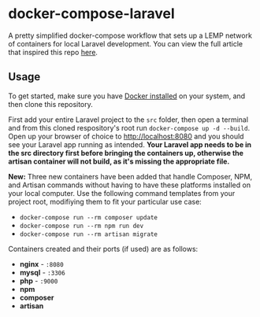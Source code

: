 # docker-compose-laravel
A pretty simplified docker-compose workflow that sets up a LEMP network of containers for local Laravel development. You can view the full article that inspired this repo [here](https://medium.com/@aschmelyun).

## Usage

To get started, make sure you have [Docker installed](https://docs.docker.com/docker-for-mac/install/) on your system, and then clone this repository.

First add your entire Laravel project to the `src` folder, then open a terminal and from this cloned respository's root run `docker-compose up -d --build`. Open up your browser of choice to [http://localhost:8080](http://localhost:8080) and you should see your Laravel app running as intended. **Your Laravel app needs to be in the src directory first before bringing the containers up, otherwise the artisan container will not build, as it's missing the appropriate file.** 

**New:** Three new containers have been added that handle Composer, NPM, and Artisan commands without having to have these platforms installed on your local computer. Use the following command templates from your project root, modifiying them to fit your particular use case:

- `docker-compose run --rm composer update`
- `docker-compose run --rm npm run dev`
- `docker-compose run --rm artisan migrate` 

Containers created and their ports (if used) are as follows:

- **nginx** - `:8080`
- **mysql** - `:3306`
- **php** - `:9000`
- **npm**
- **composer**
- **artisan**
